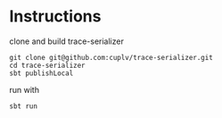 Instructions
============

clone and build trace-serializer

```
git clone git@github.com:cuplv/trace-serializer.git
cd trace-serializer
sbt publishLocal
```

run with
```
sbt run
```


